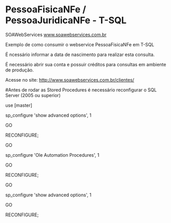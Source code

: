# PessoaFisicaNFe / PessoaJuridicaNFe - T-SQL
SOAWebServices www.soawebservices.com.br

Exemplo de como consumir o webservice PessoaFisicaNFe em T-SQL

É ncessário informar a data de nascimento para realizar esta consulta.

É necessário abrir sua conta e possuir créditos para consultas em ambiente de produção.

Acesse no site: http://www.soawebservices.com.br/clientes/


#Antes de rodar as Stored Procedures é necessário reconfigurar o SQL Server (2005 ou superior)

use [master]


sp_configure 'show advanced options', 1

GO


RECONFIGURE;

GO


sp_configure 'Ole Automation Procedures', 1

GO


RECONFIGURE;

GO


sp_configure 'show advanced options', 1

GO


RECONFIGURE;




